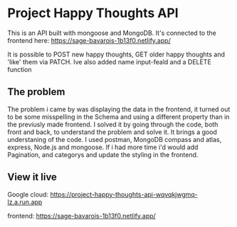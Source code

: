 # Project Happy Thoughts API

This is an API built with mongoose and MongoDB. It's connected to the frontend here: https://sage-bavarois-1b13f0.netlify.app/

It is possible to POST new happy thoughts, GET older happy thoughts and 'like' them via PATCH.
Ive also added name input-feald and a DELETE function 

## The problem
The problem i came by was displaying the data in the frontend, it turned out to be some misspelling in the Schema and using a different property than in the previusly made frontend. I solved it by going through the code, both front and back, to understand the problem and solve it. It brings a good understaning of the code. I used postman, MongoDB compass and atlas, express, Node.js and mongoose. If i had more time i'd would add Pagination, and categorys and update the styling in the frontend. 

## View it live
Google cloud:
https://project-happy-thoughts-api-wqvqkjwgmq-lz.a.run.app

frontend:
https://sage-bavarois-1b13f0.netlify.app/

